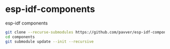 # esp-idf-components
esp-idf components

```sh
git clone --recurse-submodules https://github.com/pavver/esp-idf-components.git components
cd components
git submodule update --init --recursive
```